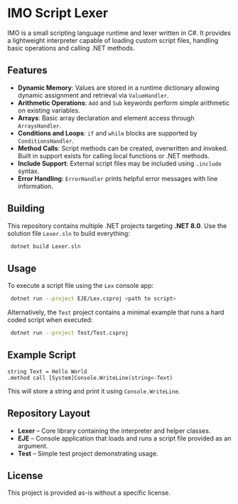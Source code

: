 # IMO Script Lexer

IMO is a small scripting language runtime and lexer written in C#. It provides a lightweight interpreter capable of loading custom script files, handling basic operations and calling .NET methods.

## Features

- **Dynamic Memory**: Values are stored in a runtime dictionary allowing dynamic assignment and retrieval via `ValueHandler`.
- **Arithmetic Operations**: `Add` and `Sub` keywords perform simple arithmetic on existing variables.
- **Arrays**: Basic array declaration and element access through `ArraysHandler`.
- **Conditions and Loops**: `if` and `while` blocks are supported by `ConditionsHandler`.
- **Method Calls**: Script methods can be created, overwritten and invoked. Built in support exists for calling local functions or .NET methods.
- **Include Support**: External script files may be included using `.include` syntax.
- **Error Handling**: `ErrorHandler` prints helpful error messages with line information.

## Building

This repository contains multiple .NET projects targeting **.NET 8.0**. Use the solution file `Lexer.sln` to build everything:

```bash
 dotnet build Lexer.sln
```

## Usage

To execute a script file using the `Lex` console app:

```bash
 dotnet run --project EJE/Lex.csproj <path to script>
```

Alternatively, the `Test` project contains a minimal example that runs a hard coded script when executed:

```bash
 dotnet run --project Test/Test.csproj
```

## Example Script

```text
string Text = Hello World
.method call [System]Console.WriteLine(string<-Text)
```

This will store a string and print it using `Console.WriteLine`.

## Repository Layout

- **Lexer** – Core library containing the interpreter and helper classes.
- **EJE** – Console application that loads and runs a script file provided as an argument.
- **Test** – Simple test project demonstrating usage.

## License

This project is provided as-is without a specific license.
